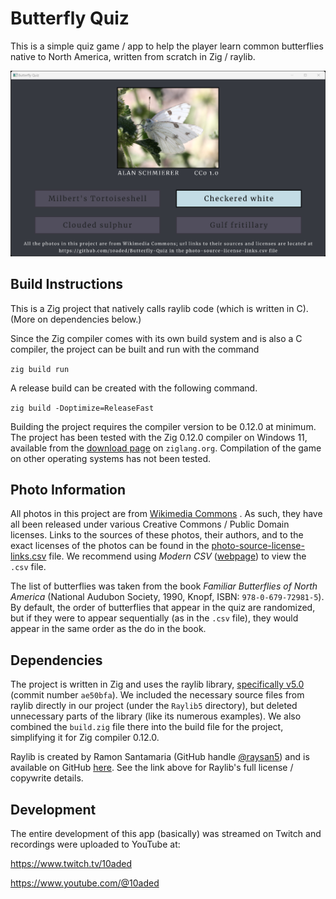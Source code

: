 # Butterfly Quiz

This is a simple quiz game / app to help the player learn common butterflies native to North America, written from scratch in Zig / raylib.

![Screenshot](screenshot.png "A screenshot from the app.")

## Build Instructions

This is a Zig project that natively calls raylib code (which is written in C). (More on dependencies below.)

Since the Zig compiler comes with its own build system and is also a C compiler, the project can be built and run with the command

`zig build run`

A release build can be created with the following command.

`zig build -Doptimize=ReleaseFast`

Building the project requires the compiler version to be 0.12.0 at minimum. The project has been tested with the Zig 0.12.0 compiler on Windows 11, available from the [download page](https://ziglang.org/download/) on `ziglang.org`. Compilation of the game on other operating systems has not been tested.

## Photo Information

All photos in this project are from [Wikimedia Commons](https://commons.wikimedia.org/wiki/Main_Page) . As such, they have all been released under various Creative Commons / Public Domain licenses. Links to the sources of these photos, their authors, and to the exact licenses of the photos can be found in the [photo-source-license-links.csv](photo-source-license-links.csv) file. We recommend using *Modern CSV* ([webpage](https://www.moderncsv.com/)) to view the `.csv` file.

The list of butterflies was taken from the book *Familiar Butterflies of North America* (National Audubon Society, 1990, Knopf, ISBN: `978-0-679-72981-5`). By default, the order of butterflies that appear in the quiz are randomized, but if they were to appear sequentially (as in the `.csv` file), they would appear in the same order as the do in the book.

## Dependencies

The project is written in Zig and uses the raylib library, [specifically v5.0](https://github.com/raysan5/raylib/releases/tag/5.0) (commit number `ae50bfa`). We included the necessary source files from raylib directly in our project (under the `Raylib5` directory), but deleted unnecessary parts of the library (like its numerous examples). We also combined the `build.zig` file there into the build file for the project, simplifying it for Zig compiler 0.12.0.

Raylib is created by Ramon Santamaria (GitHub handle [@raysan5](https://github.com/raysan5)) and is available on GitHub [here](https://github.com/raysan5/raylib). See the link above for Raylib's full license / copywrite details.

## Development

The entire development of this app (basically) was streamed on Twitch and recordings were uploaded to YouTube at:

https://www.twitch.tv/10aded

https://www.youtube.com/@10aded
